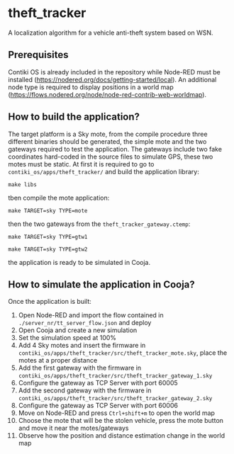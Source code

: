 # theft_tracker
A localization algorithm for a vehicle anti-theft system based on WSN.

## Prerequisites

Contiki OS is already included in the repository while Node-RED must be installed (https://nodered.org/docs/getting-started/local).
An additional node type is required to display positions in a world map (https://flows.nodered.org/node/node-red-contrib-web-worldmap).

## How to build the application?

The target platform is a Sky mote, from the compile procedure three different binaries should be generated, the simple mote and the two gateways required
to test the application. The gateways include two fake coordinates hard-coded in the source files to simulate GPS, these two motes must be static. 
At first it is required to go to `contiki_os/apps/theft_tracker/` and build the application library:

 `make libs`
 
 tben compile the mote application:
 
 `make TARGET=sky TYPE=mote`
 
 then the two gateways from the `theft_tracker_gateway.ctemp`:
 
 `make TARGET=sky TYPE=gtw1`
 
 `make TARGET=sky TYPE=gtw2`
 
 the application is ready to be simulated in Cooja.
 
 ## How to simulate the application in Cooja?
 Once the application is built:
 
1) Open Node-RED and import the flow contained in `./server_nr/tt_server_flow.json` and deploy
2) Open Cooja and create a new simulation
3) Set the simulation speed at 100%
4) Add 4 Sky motes and insert the firmware in `contiki_os/apps/theft_tracker/src/theft_tracker_mote.sky`, place the motes at a proper distance
5) Add the first gateway with the firmware in `contiki_os/apps/theft_tracker/src/theft_tracker_gateway_1.sky` 
6) Configure the gateway as TCP Server with port 60005
7) Add the second gateway with the firmware in `contiki_os/apps/theft_tracker/src/theft_tracker_gateway_2.sky` 
8) Configure the gateway as TCP Server with port 60006
9) Move on Node-RED and press `Ctrl+shift+m` to open the world map
10) Choose the mote that will be the stolen vehicle, press the mote button and move it near the motes/gateways
11) Observe how the position and distance estimation change in the world map 


